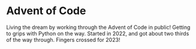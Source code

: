 # Advent of Code

Living the dream by working through the Advent of Code in public!  Getting to grips with Python on the way.  Started in 2022, and got about two thirds of the way through.  Fingers crossed for 2023! 
